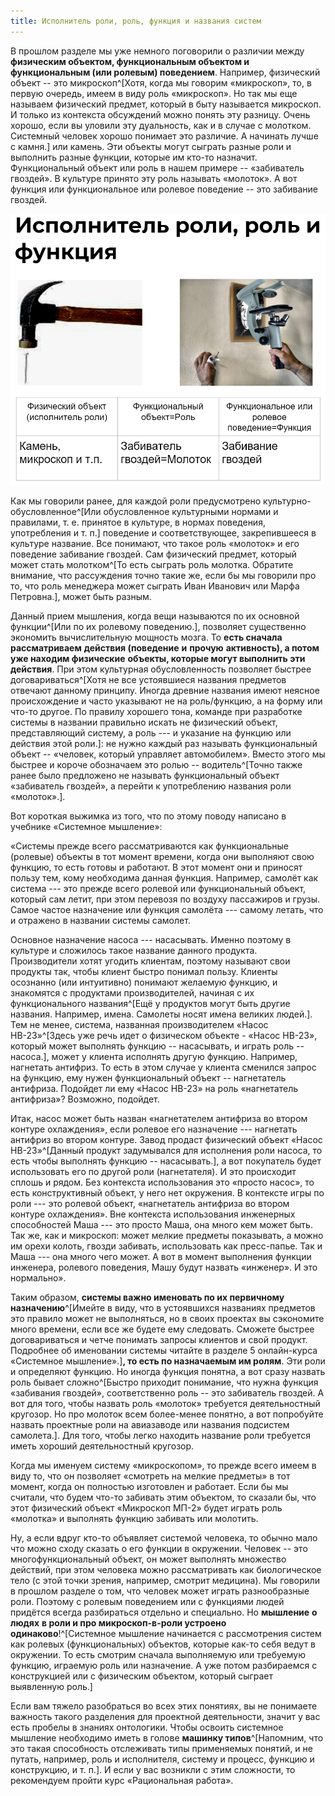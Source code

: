 ```yaml
---
title: Исполнитель роли, роль, функция и названия систем
---
```


В прошлом разделе мы уже немного поговорили о различии между
**физическим объектом, функциональным объектом и функциональным (или
ролевым) поведением**. Например, физический объект -- это
микроскоп^[Хотя, когда мы говорим «микроскоп», то, в
первую очередь, имеем в виду роль «микроскоп». Но так мы еще называем
физический предмет, который в быту называется микроскоп. И только из
контекста обсуждений можно понять эту разницу. Очень хорошо, если вы
уловили эту дуальность, как и в случае с молотком. Системный человек
хорошо понимает это различие. А начинать лучше с камня.]
или камень. Эти объекты могут сыграть разные роли и выполнить разные
функции, которые им кто-то назначит. Функциональный объект или роль в
нашем примере -- «забиватель гвоздей». В культуре принято эту роль
называть «молоток». А вот функция или функциональное или ролевое
поведение -- это забивание гвоздей.


![](08-performer-of-the-role-role-function-and-system-names-8.png)


Как мы говорили ранее, для каждой роли предусмотрено
культурно-обусловленное^[Или обусловленное культурными
нормами и правилами, т. е. принятое в культуре, в нормах поведения,
употребления и т. п.] поведение и соответствующее,
закрепившееся в культуре название. Все понимают, что такое роль
«молоток» и его поведение забивание гвоздей. Сам физический предмет,
который может стать молотком^[То есть сыграть роль
молотка. Обратите внимание, что рассуждения точно такие же, если бы мы
говорили про то, что роль менеджера может сыграть Иван Иванович или
Марфа Петровна.], может быть разным.

Данный прием мышления, когда вещи называются по их основной
функции^[Или по их ролевому поведению.],
позволяет существенно экономить вычислительную мощность мозга. То **есть
сначала рассматриваем** **действия (поведение** **и** **прочую**
**активность), а потом уже находим физические** **объекты, которые могут
выполнить эти действия**. При этом культурная обусловленность позволяет
быстрее договариваться^[Хотя не все устоявшиеся названия
предметов отвечают данному принципу. Иногда древние названия имеют
неясное происхождение и часто указывают не на роль/функцию, а на форму
или что-то другое. По правилу хорошего тона, команде при разработке
системы в названии правильно искать не физический объект, представляющий
систему, а роль --- и указание на функцию или действия этой
роли.]: не нужно каждый раз называть функциональный
объект -- «человек, который управляет автомобилем». Вместо этого мы
быстрее и короче обозначаем это ролью -- водитель^[Точно
также ранее было предложено не называть функциональный объект
«забиватель гвоздей», а перейти к употреблению названия роли
«молоток».].

Вот короткая выжимка из того, что по этому поводу написано в учебнике
«Системное мышление»:

«Системы прежде всего рассматриваются как функциональные (ролевые)
объекты в тот момент времени, когда они выполняют свою функцию, то есть
готовы и работают. В этот момент они и приносят пользу тем, кому
необходима данная функция. Например, самолёт как система --- это прежде
всего ролевой или функциональный объект, который сам летит, при этом
перевозя по воздуху пассажиров и грузы. Самое частое назначение или
функция самолёта --- самому летать, что и отражено в названии системы
самолет.

Основное назначение насоса --- насасывать. Именно поэтому в культуре и
сложилось такое название данного продукта. Производители хотят угодить
клиентам, поэтому называют свои продукты так, чтобы клиент быстро
понимал пользу. Клиенты осознанно (или интуитивно) понимают желаемую
функцию, и знакомятся с продуктами производителей, начиная с их
функционального названия^[Ещё у продуктов могут быть
другие названия. Например, имена. Самолеты носят имена великих
людей.]. Тем не менее, система, названная производителем
«Насос НВ-23»^[Здесь уже речь идет о физическом
объекте - «Насос НВ-23», который может выполнять функцию -- насасывать,
и играть роль -- насоса.], может у клиента исполнять
другую функцию. Например, нагнетать антифриз. То есть в этом случае у
клиента сменился запрос на функцию, ему нужен функциональный объект --
нагнетатель антифриза. Подойдет ли ему «Насос НВ-23» на роль
«нагнетатель антифриза»? Возможно, подойдет.

Итак, насос может быть назван «нагнетателем антифриза во втором контуре
охлаждения», если ролевое его назначение --- нагнетать антифриз во
втором контуре. Завод продаст физический объект «Насос
НВ-23»^[Данный продукт задумывался для исполнения роли
насоса, то есть чтобы выполнять функцию -- насасывать.],
а вот покупатель будет использовать его по другой роли (нагнетателя). И
это происходит сплошь и рядом. Без контекста использования это «просто
насос», то есть конструктивный объект, у него нет окружения. В контексте
игры по роли --- это ролевой объект, «нагнетатель антифриза во втором
контуре охлаждения». Вне контекста использования инженерных способностей
Маша --- это просто Маша, она много кем может быть. Так же, как и
микроскоп: может мелкие предметы показывать, а можно им орехи колоть,
гвозди забивать, использовать как пресс-папье. Так и Маша --- она много
чего может. А вот в момент выполнения функции инженера, ролевого
поведения, Машу будут назвать «инженер». И это нормально».

Таким образом, **системы важно именовать по их первичному
назначению**^[Имейте в виду, что в устоявшихся названиях
предметов это правило может не выполняться, но в своих проектах вы
сэкономите много времени, если все же будете ему следовать. Сможете
быстрее договариваться и четче понимать запросы клиентов и свой продукт.
Подробнее об именовании системы читайте в разделе 5 онлайн-курса
«Системное мышление».]**, то есть по назначаемым им
ролям**. Эти роли и определяют функцию. Но иногда функция понятна, а вот
сразу назвать роль бывает сложно^[Быстро приходит
понимание, что нужна функция «забивания гвоздей», соответственно роль --
это забиватель гвоздей. А вот для того, чтобы назвать роль «молоток»
требуется деятельностный кругозор. Но про молоток всем более-менее
понятно, а вот попробуйте назвать проектные роли на авиазаводе или
названия подсистем самолета.]. Для того, чтобы легко
находить название роли требуется иметь хороший деятельностный кругозор.

Когда мы именуем систему «микроскопом», то прежде всего имеем в виду то,
что он позволяет «смотреть на мелкие предметы» в тот момент, когда он
полностью изготовлен и работает. Если бы мы считали, что будем что-то
забивать этим объектом, то сказали бы, что этот физический объект
«Микроскоп МП-2» будет играть роль «молотка» и выполнять функцию
забивать или молотить.

Ну, а если вдруг кто-то объявляет системой человека, то обычно мало что
можно сходу сказать о его функции в окружении. Человек -- это
многофункциональный объект, он может выполнять множество действий, при
этом человека можно рассматривать как биологическое тело (с этой точки
зрения, например, смотрит медицина). Мы говорили в прошлом разделе о
том, что человек может играть разнообразные роли. Поэтому с ролевым
поведением или с функциями людей придётся всегда разбираться отдельно и
специально. Но **мышление** **о** **людях** **в роли и про
микроскоп-в-роли устроено одинаково**!^[Системное
мышление начинается с рассмотрения систем как ролевых (функциональных)
объектов, которые как-то себя ведут в окружении. То есть смотрим сначала
выполняемую или требуемую функцию, играемую роль или назначение. А уже
потом разбираемся с конструкцией или с физическим объектом, который
сыграет выявленную роль.]

Если вам тяжело разобраться во всех этих понятиях, вы не понимаете
важность такого разделения для проектной деятельности, значит у вас есть
пробелы в знаниях онтологики. Чтобы освоить системное мышление
необходимо иметь в голове **машинку типов**^[Напомним,
что это такая способность отслеживать типы применяемых понятий, и не
путать, например, роль и исполнителя, систему и процесс, функцию и
конструкцию, и т. п.]. И если у вас возникли с этим
сложности, то рекомендуем пройти курс «Рациональная работа».

